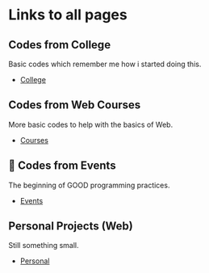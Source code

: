 # Links to all pages

## Codes from College

Basic codes which remember me how i started doing this.

- [College](./from-college/)

## Codes from Web Courses

More basic codes to help with the basics of Web.

- [Courses](./from-courses/)

## 🌟 Codes from Events

The beginning of GOOD programming practices.

- [Events](./from-events/)

## Personal Projects (Web)

Still something small.

- [Personal](./personal-projects/)
